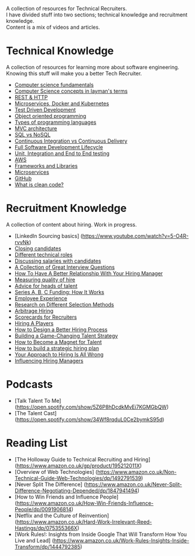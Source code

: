 A collection of resources for Technical Recruiters.  
I have divided stuff into two sections; technical knowledge and recruitment knowledge.  
Content is a mix of videos and articles.

# Technical Knowledge
A collection of resources for learning more about software engineering. Knowing this stuff will make you a better Tech Recruiter.
* [Computer science fundamentals](https://www.youtube.com/playlist?list=PLWKjhJtqVAbmGw5fN5BQlwuug-8bDmabi) 
* [Computer Science concepts in layman's terms](http://carlcheo.com/compsci) 
* [REST & HTTP](https://www.youtube.com/watch?v=Q-BpqyOT3a8) 
* [Microservices, Docker and Kubernetes](https://www.youtube.com/watch?v=1xo-0gCVhTU) 
* [Test Driven Development](https://developer.ibm.com/devpractices/software-development/articles/5-steps-of-test-driven-development/) 
* [Object oriented programming](https://www.freecodecamp.org/news/object-oriented-programming-concepts-21bb035f7260/) 
* [Types of programming languages](https://www.freecodecamp.org/news/programming-mental-models-47ccc65eb334/) 
* [MVC architecture](https://www.freecodecamp.org/news/model-view-architecture/) 
* [SQL vs NoSQL](https://www.guru99.com/sql-vs-nosql.html) 
* [Continuous Integration vs Continuous Delivery](https://devops.com/continuous-integration-vs-continuous-delivery-theres-important-difference/) 
* [Full Software Development Lifecycle](https://www.youtube.com/watch?v=9PgZCJNzY9M) 
* [Unit, Integration and End to End testing](https://www.youtube.com/watch?v=r9HdJ8P6GQI) 
* [AWS](https://medium.com/faun/explain-aws-to-a-6-year-old-7be561c9fe0b) 
* [Frameworks and Libraries](https://www.freecodecamp.org/news/the-difference-between-a-framework-and-a-library-bd133054023f/) 
* [Microservices](https://www.guru99.com/microservices-vs-soa.html) 
* [GitHub](https://medium.com/ft-product-technology/a-guide-to-github-and-deployment-for-non-developers-7811dcf508bb) 
* [What is clean code?](https://github.com/denizozger/clean-code) 

# Recruitment Knowledge
A collection of content about hiring. Work in progress.
* [LinkedIn Sourcing basics] (https://www.youtube.com/watch?v=5-O4R-rvvNk)
* [Closing candidates](https://www.heavybit.com/library/video/debugging-recruiting/) 
* [Different technical roles](https://www.youtube.com/playlist?list=PLBO5a-UXskebFGZBfoQevlZinLPdjwJay)
* [Discussing salaries with candidates](https://business.linkedin.com/talent-solutions/blog/recruiting-tips/2016/how-to-overcome-these-4-difficult-salary-negotiation-scenarios) 
* [A Collection of Great Interview Questions](https://docs.google.com/spreadsheets/d/1q5MYDpjC4K66V9bZfUjxsGODxmfo3OixkpHiku4HZyA/edit#gid=423327579)
* [How To Have A Better Relationship With Your Hiring Manager](https://www.youtube.com/watch?v=AOm_DnSiRCY)
* [Measuring quality of hire](https://www.youtube.com/watch?v=J9892g0h1nA) 
* [Advice for heads of talent](https://gethppy.com/talent-management/head-talent-startup-heres-can-start)
* [Series A, B, C Funding: How It Works](https://www.investopedia.com/articles/personal-finance/102015/series-b-c-funding-what-it-all-means-and-how-it-works.asp)
* [Employee Experience](https://firstround.com/review/a-new-approach-to-people-ops-that-puts-employee-experience-first/)
* [Research on Different Selection Methods](https://medium.com/org-hacking/want-to-improve-recruiting-start-by-learning-from-100-years-of-research-schmidt-a1daa29efcfb)
* [Arbitrage Hiring](https://erikbern.com/2020/01/13/how-to-hire-smarter-than-the-market-a-toy-model.html)
* [Scorecards for Recruiters](https://business.linkedin.com/talent-solutions/blog/talent-analytics/2017/how-docusign-used-data-to-motivate-engage-and-show-its-recruiting-team)
* [Hiring A Players](http://scaling4growth.com/wp-content/uploads/2015/10/Who.pdf)
* [How to Design a Better Hiring Process](https://hbr.org/2020/06/how-to-design-a-better-hiring-process)
* [Building a Game-Changing Talent Strategy](https://hbr.org/2014/01/building-a-game-changing-talent-strategy)
* [How to Become a Magnet for Talent](http://delian.io/lessons-5)
* [How to build a strategic hiring plan](https://resources.workable.com/stories-and-insights/how-to-build-a-hiring-plan)
* [Your Approach to Hiring Is All Wrong](https://hbr.org/2019/05/your-approach-to-hiring-is-all-wrong)
* [Influencing Hiring Managers](https://business.linkedin.com/talent-solutions/blog/hiring-managers/2017/4-steps-for-influencing-hiring-managers-and-becoming-an-indispensable-advisor)

# Podcasts

* [Talk Talent To Me] (https://open.spotify.com/show/5Z6P8hDcdkMvEi7KGMGbQW)
* [The Talent Cast] (https://open.spotify.com/show/34Wf8rqduL0Ce2bymkS95d)

# Reading List

* [The Holloway Guide to Technical Recruiting and Hiring] (https://www.amazon.co.uk/gp/product/195212011X)
* [Overview of Web Technologies] (https://www.amazon.co.uk/Non-Technical-Guide-Web-Technologies/dp/1492791539)
* [Never Split The Difference] (https://www.amazon.co.uk/Never-Split-Difference-Negotiating-Depended/dp/1847941494)
* [How to Win Friends and Influence People] (https://www.amazon.co.uk/How-Win-Friends-Influence-People/dp/0091906814)
* [Netflix and the Culture of Reinvention] (https://www.amazon.co.uk/Hard-Work-Irrelevant-Reed-Hastings/dp/075355366X)
* [Work Rules!: Insights from Inside Google That Will Transform How You Live and Lead] (https://www.amazon.co.uk/Work-Rules-Insights-Inside-Transform/dp/1444792385)
